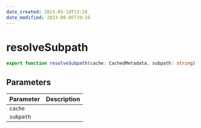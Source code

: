 ```yaml
---
date_created: 2023-05-19T13:24
date_modified: 2023-09-05T19:18
---
```

# resolveSubpath

```ts
export function resolveSubpath(cache: CachedMetadata, subpath: string): HeadingSubpathResult | BlockSubpathResult;
```

## Parameters

| Parameter | Description |
|-----------|-------------|
| `cache` | |
| `subpath` | |

